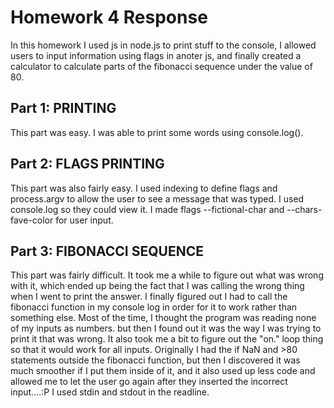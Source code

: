 # Homework 4 Response
In this homework I used js in node.js to print stuff to the console, I allowed users to input information using flags in anoter js, and finally created a calculator to calculate parts of the fibonacci sequence under the value of 80.
## Part 1: PRINTING
This part was easy. I was able to print some words using console.log().
## Part 2: FLAGS PRINTING
This part was also fairly easy. I used indexing to define flags and process.argv to allow the user to see a message that was typed. I used console.log so they could view it. I made flags --fictional-char and --chars-fave-color for user input.
## Part 3: FIBONACCI SEQUENCE
This part was fairly difficult. It took me a while to figure out what was wrong with it, which ended up being the fact that I was calling the wrong thing when I went to print the answer. I finally figured out I had to call the fibonacci function in my console log in order for it to work rather than something else. Most of the time, I thought the program was reading none of my inputs as numbers. but then I found out it was the way I was trying to print it that was wrong. It also took me a bit to figure out the "on." loop thing so that it would work for all inputs. Originally I had the if NaN and >80 statements outside the fibonacci function, but then I discovered it was much smoother if I put them inside of it, and it also used up less code and allowed me to let the user go again after they inserted the incorrect input....:P
I used stdin and stdout in the readline.
